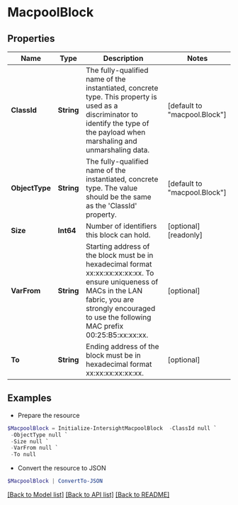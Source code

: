 # MacpoolBlock
## Properties

Name | Type | Description | Notes
------------ | ------------- | ------------- | -------------
**ClassId** | **String** | The fully-qualified name of the instantiated, concrete type. This property is used as a discriminator to identify the type of the payload when marshaling and unmarshaling data. | [default to "macpool.Block"]
**ObjectType** | **String** | The fully-qualified name of the instantiated, concrete type. The value should be the same as the &#39;ClassId&#39; property. | [default to "macpool.Block"]
**Size** | **Int64** | Number of identifiers this block can hold. | [optional] [readonly] 
**VarFrom** | **String** | Starting address of the block must be in hexadecimal format xx:xx:xx:xx:xx:xx. To ensure uniqueness of MACs in the LAN fabric, you are strongly encouraged to use the following MAC prefix 00:25:B5:xx:xx:xx. | [optional] 
**To** | **String** | Ending address of the block must be in hexadecimal format xx:xx:xx:xx:xx:xx. | [optional] 

## Examples

- Prepare the resource
```powershell
$MacpoolBlock = Initialize-IntersightMacpoolBlock  -ClassId null `
 -ObjectType null `
 -Size null `
 -VarFrom null `
 -To null
```

- Convert the resource to JSON
```powershell
$MacpoolBlock | ConvertTo-JSON
```

[[Back to Model list]](../README.md#documentation-for-models) [[Back to API list]](../README.md#documentation-for-api-endpoints) [[Back to README]](../README.md)

